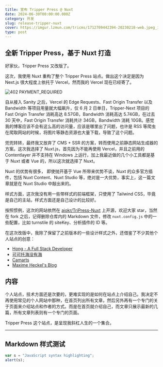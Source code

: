 ```yaml
---
title: 宣布 Tripper Press @ Nuxt
date: 2024-06-30T00:00:00.000Z
category: 开发
slug: release-tripper-nuxt
cover: https://imgur.lzmun.com/tricms/1712709442394-20230218-web.jpeg_itp
type: post
---
```


## 全新 Tripper Press，基于 Nuxt 打造

好家伙，Tripper Press 又改版了。

这次，我使用 Nuxt 重构了整个 Tripper Press 站点。做出这个决定是因为 Next.js 很大程度上依托于 Vercel，然而我的 Vercel 现在已经寄了。

![402 PAYMENT\_REQUIRED](https://imgur.lzmun.com/tricms/1718632444912-Snipaste_2024-06-17_21-53-55.png_itp)

自从接入 Sanity 之后，Vercel 的 Edge Requests、Fast Origin Transfer 以及 Bandwidth 等项目用量就大幅飙升，仅 6 月 2 日单日，Tripper-Next 项目的 Fast Origin Transfer 消耗高达 8.57GB，Bandwidth 消耗高达 5.74GB，在过去 30 天中，Fast Origin Transfer 消耗共计 34GB，Bandwidth 消耗 10GB。感觉我的博客应该不会有这么高的访问量，应该是哪里出了问题，也许是 RSS 等爬虫在爬取网站的时候，将图片等静态资源也大量下载，导致了这个问题。

兜兜转转，最终我又放弃了 CMS + SSR 的方案，转而使用之前静态网站生成器的方案。这次我选择了 Nuxt.js，首先因为不能再使用 Vercel，并且之前用的 Contentlayer 并不支持在 Windows 上运行，加上我最近做的几个小工具都是基于 Nuxt 或者 Vue 的，所以这次就选择了 Nuxt。

Nuxt 的优势有很多， 即使抛开基于 Vue 所带来优势不谈，Nuxt 的众多官方插件，包括 Nuxt Content、Nuxt Studio 等，绝对是一大优势，事实上，这一篇文章就是在 Nuxt Studio 中敲出来的。

样式方面，这次我没有用一些带样式的前端框架，只使用了 Tailwind CSS，毕竟是自己的主站，样式方面还是自己设计的比较好。

按照惯例，这次的网站依然在 [aiokr/TriPress-Nuxt](https://github.com/aiokr/TriPress-Nuxt) 上开源，欢迎大家 star，当然在 fork 之后，记得删除仓库内的 Markdown 文件，修改 `nuxt.config.js` 中的一些配置，比如 turnstile 的 siteKey、分析插件的 ID 等。

在这次改版中，我除了保留了之前版本的一些设计样式之外，还借鉴了不少其他个人站点的创意：

- [Hong - A Full Stack Developer](https://honghong.me/)
- [可可托海没有海](https://darmau.design/)
- [Camarts](https://camarts.cn/)
- [Maxime Heckel's Blog](https://blog.maximeheckel.com/)

## 内容

个人站点，技术方面还是次要的，更难实现的是如何在站点上介绍自己。我决定不再使用常见的个人网站中那种，在首页列出所有文章，然后另外再有一个专门的关于页面来介绍站点和作者的方式。而是在首页就介绍自己，而文章只展示最新的几篇，所有文章列表则有一个专门的页面。

Tripper Press 这个站点，是呈现我斜杠人生的一个集合。

---

## Markdown 样式测试

```js
var s = "JavaScript syntax highlighting";
alert(s);
```
